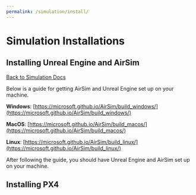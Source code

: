 ```yaml
---
permalink: /simulation/install/
---
```


# Simulation Installations

## Installing Unreal Engine and AirSim

[Back to Simulation Docs](/docs/simulation/)

Below is a guide for getting AirSim and Unreal Engine set up on your machine.

**Windows**: [https://microsoft.github.io/AirSim/build_windows/](https://microsoft.github.io/AirSim/build_windows/)

**MacOS**: [https://microsoft.github.io/AirSim/build_macos/](https://microsoft.github.io/AirSim/build_macos/)

**Linux**: [https://microsoft.github.io/AirSim/build_linux/](https://microsoft.github.io/AirSim/build_linux/)

After following the guide, you should have Unreal Engine and AirSim set up on your machine.

## Installing PX4

